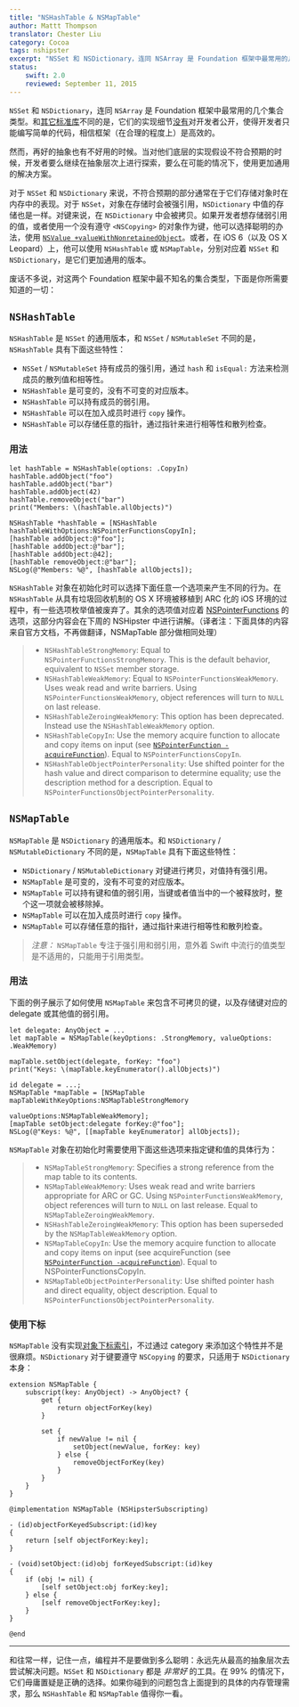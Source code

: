 ```yaml
---
title: "NSHashTable & NSMapTable"
author: Mattt Thompson
translator: Chester Liu
category: Cocoa
tags: nshipster
excerpt: "NSSet 和 NSDictionary，连同 NSArray 是 Foundation 框架中最常用的几个集合类型。和其它标准库不同的是，它们的实现细节没有对开发者公开，使得开发者只能编写简单的代码，相信框架（在合理的程度上）是高效的。"
status:
    swift: 2.0
    reviewed: September 11, 2015
---
```


`NSSet` 和 `NSDictionary`，连同 `NSArray` 是 Foundation 框架中最常用的几个集合类型。和[其它标准库](http://en.wikipedia.org/wiki/Java_collections_framework)不同的是，它们的实现细节[没有](http://ridiculousfish.com/blog/posts/array.html)对开发者公开，使得开发者只能编写简单的代码，相信框架（在合理的程度上）是高效的。

然而，再好的抽象也有不好用的时候。当对他们底层的实现假设不符合预期的时候，开发者要么继续在抽象层次上进行探索，要么在可能的情况下，使用更加通用的解决方案。

对于 `NSSet` 和 `NSDictionary` 来说，不符合预期的部分通常在于它们存储对象时在内存中的表现。对于 `NSSet`，对象在存储时会被强引用，`NSDictionary` 中值的存储也是一样。对键来说，在 `NSDictionary` 中会被拷贝。如果开发者想存储弱引用的值，或者使用一个没有遵守 `<NSCopying>` 的对象作为键，他可以选择聪明的办法，使用 [`NSValue +valueWithNonretainedObject`](http://nshipster.cn/nsvalue/)。或者，在 iOS 6（以及 OS X Leopard）上，他可以使用 `NSHashTable` 或 `NSMapTable`，分别对应着 `NSSet` 和 `NSDictionary`，是它们更加通用的版本。

废话不多说，对这两个 Foundation 框架中最不知名的集合类型，下面是你所需要知道的一切：

## `NSHashTable`

`NSHashTable` 是 `NSSet` 的通用版本，和 `NSSet` / `NSMutableSet` 不同的是，`NSHashTable` 具有下面这些特性：

- `NSSet` / `NSMutableSet` 持有成员的强引用，通过  `hash` 和 `isEqual:` 方法来检测成员的散列值和相等性。
- `NSHashTable` 是可变的，没有不可变的对应版本。
- `NSHashTable` 可以持有成员的弱引用。
- `NSHashTable` 可以在加入成员时进行 `copy` 操作。
- `NSHashTable` 可以存储任意的指针，通过指针来进行相等性和散列检查。

### 用法

~~~{swift}
let hashTable = NSHashTable(options: .CopyIn)
hashTable.addObject("foo")
hashTable.addObject("bar")
hashTable.addObject(42)
hashTable.removeObject("bar")
print("Members: \(hashTable.allObjects)")
~~~
~~~{objective-c}
NSHashTable *hashTable = [NSHashTable hashTableWithOptions:NSPointerFunctionsCopyIn];
[hashTable addObject:@"foo"];
[hashTable addObject:@"bar"];
[hashTable addObject:@42];
[hashTable removeObject:@"bar"];
NSLog(@"Members: %@", [hashTable allObjects]);
~~~

`NSHashTable` 对象在初始化时可以选择下面任意一个选项来产生不同的行为。在 `NSHashTable` 从具有垃圾回收机制的 OS X 环境被移植到 ARC 化的 iOS 环境的过程中，有一些选项枚举值被废弃了。其余的选项值对应着 [NSPointerFunctions](http://developer.apple.com/library/ios/DOCUMENTATION/Cocoa/Reference/Foundation/Classes/NSPointerFunctions_Class/Introduction/Introduction.html) 的选项，这部分内容会在下周的 NSHipster 中进行讲解。（译者注：下面具体的内容来自官方文档，不再做翻译，NSMapTable 部分做相同处理）

> - `NSHashTableStrongMemory`: Equal to `NSPointerFunctionsStrongMemory`. This is the default behavior, equivalent to `NSSet` member storage.
> - `NSHashTableWeakMemory`: Equal to `NSPointerFunctionsWeakMemory`. Uses weak read and write barriers. Using `NSPointerFunctionsWeakMemory`, object references will turn to `NULL` on last release.
> - `NSHashTableZeroingWeakMemory`: This option has been deprecated. Instead use the `NSHashTableWeakMemory` option.
> - `NSHashTableCopyIn`: Use the memory acquire function to allocate and copy items on input (see [`NSPointerFunction -acquireFunction`](http://developer.apple.com/library/ios/DOCUMENTATION/Cocoa/Reference/Foundation/Classes/NSPointerFunctions_Class/Introduction/Introduction.html#//apple_ref/occ/instp/NSPointerFunctions/acquireFunction)). Equal to `NSPointerFunctionsCopyIn`.
> - `NSHashTableObjectPointerPersonality`: Use shifted pointer for the hash value and direct comparison to determine equality; use the description method for a description. Equal to `NSPointerFunctionsObjectPointerPersonality`.

## `NSMapTable`

`NSMapTable` 是 `NSDictionary` 的通用版本。和 `NSDictionary` / `NSMutableDictionary` 不同的是，`NSMapTable` 具有下面这些特性：

- `NSDictionary` / `NSMutableDictionary` 对键进行拷贝，对值持有强引用。
- `NSMapTable` 是可变的，没有不可变的对应版本。
- `NSMapTable` 可以持有键和值的弱引用，当键或者值当中的一个被释放时，整个这一项就会被移除掉。
- `NSMapTable` 可以在加入成员时进行 `copy` 操作。
- `NSMapTable` 可以存储任意的指针，通过指针来进行相等性和散列检查。

> *注意：* `NSMapTable` 专注于强引用和弱引用，意外着 Swift 中流行的值类型是不适用的，只能用于引用类型。

### 用法

下面的例子展示了如何使用 `NSMapTable` 来包含不可拷贝的键，以及存储键对应的 delegate 或其他值的弱引用。

~~~{swift}
let delegate: AnyObject = ...
let mapTable = NSMapTable(keyOptions: .StrongMemory, valueOptions: .WeakMemory)

mapTable.setObject(delegate, forKey: "foo")
print("Keys: \(mapTable.keyEnumerator().allObjects)")
~~~
~~~{objective-c}
id delegate = ...;
NSMapTable *mapTable = [NSMapTable mapTableWithKeyOptions:NSMapTableStrongMemory
                                             valueOptions:NSMapTableWeakMemory];
[mapTable setObject:delegate forKey:@"foo"];
NSLog(@"Keys: %@", [[mapTable keyEnumerator] allObjects]);
~~~

`NSMapTable` 对象在初始化时需要使用下面这些选项来指定键和值的具体行为：

> - `NSMapTableStrongMemory`: Specifies a strong reference from the map table to its contents.
> - `NSMapTableWeakMemory`: Uses weak read and write barriers appropriate for ARC or GC. Using `NSPointerFunctionsWeakMemory`, object references will turn to `NULL` on last release. Equal to `NSMapTableZeroingWeakMemory`.
> - `NSHashTableZeroingWeakMemory`: This option has been superseded by the `NSMapTableWeakMemory` option.
> - `NSMapTableCopyIn`: Use the memory acquire function to allocate and copy items on input (see acquireFunction (see [`NSPointerFunction -acquireFunction`](http://developer.apple.com/library/ios/DOCUMENTATION/Cocoa/Reference/Foundation/Classes/NSPointerFunctions_Class/Introduction/Introduction.html#//apple_ref/occ/instp/NSPointerFunctions/acquireFunction)). Equal to NSPointerFunctionsCopyIn.
> - `NSMapTableObjectPointerPersonality`: Use shifted pointer hash and direct equality, object description.
Equal to `NSPointerFunctionsObjectPointerPersonality`.

### 使用下标

`NSMapTable` 没有实现[对象下标索引](http://nshipster.cn/object-subscripting/)，不过通过 category 来添加这个特性并不是很麻烦。`NSDictionary` 对于键要遵守 `NSCopying` 的要求，只适用于 `NSDictionary` 本身：

~~~{swift}
extension NSMapTable {
    subscript(key: AnyObject) -> AnyObject? {
        get {
            return objectForKey(key)
        }

        set {
            if newValue != nil {
                setObject(newValue, forKey: key)
            } else {
                removeObjectForKey(key)
            }
        }
    }
}
~~~

~~~{objective-c}
@implementation NSMapTable (NSHipsterSubscripting)

- (id)objectForKeyedSubscript:(id)key
{
    return [self objectForKey:key];
}

- (void)setObject:(id)obj forKeyedSubscript:(id)key
{
    if (obj != nil) {
        [self setObject:obj forKey:key];
    } else {
        [self removeObjectForKey:key];
    }
}

@end
~~~

---

和往常一样，记住一点，编程并不是要做到多么聪明：永远先从最高的抽象层次去尝试解决问题。`NSSet` 和 `NSDictionary` 都是 _非常好_  的工具。在 99% 的情况下，它们毋庸置疑是正确的选择。如果你碰到的问题包含上面提到的具体的内存管理需求，那么 `NSHashTable` 和 `NSMapTable` 值得你一看。
